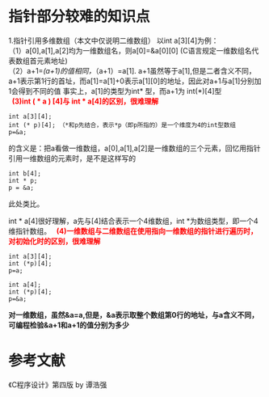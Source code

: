 # 指针部分较难的知识点
1.指针引用多维数组（本文中仅说明二维数组）
以int a[3][4]为例：   
（1）a[0],a[1],a[2]均为一维数组名，则a[0]=&a[0][0] (C语言规定一维数组名代表数组首元素地址)   
（2）a+1=*(a+1)的值相同，*（a+1）=a[1]. a+1虽然等于a[1],但是二者含义不同，a+1表示第1行的首址，而a[1]=a[1]+0表示a[1][0]的地址，因此对a+1与a[1]分别加1会得到不同的值
事实上，a[1]的类型为int* 型，而a+1为 int(*)[4]型    
**<font color=red>&ensp;(3)int (  * a ) [4]与 int * a[4]的区别，很难理解</font>**  
``` 
int a[3][4];
int (* p)[4]; （*和p先结合，表示*p（即p所指的）是一个维度为4的int型数组
p=&a;
```
的含义是：把a看做一维数组，a[0],a[1],a[2]是一维数组的三个元素，回忆用指针引用一维数组的元素时，是不是这样写的
```
int b[4];
int * p;
p = &a;
```
此处类比。

int * a[4]很好理解，a先与[4]结合表示一个4维数组，int *为数组类型，即一个4维指针数组。
**<font color=red>&ensp;(4)一维数组与二维数组在使用指向一维数组的指针进行遍历时，对初始化时的区别，很难理解</font>**  

```
int a[3][4];
int (*p)[4];
p=a;
```
```
int a[4];
int (*p)[4];
p=&a;
```
**对一维数组，虽然&a=a,但是，&a表示取整个数组第0行的地址，与a含义不同，可编程检验&a+1和a+1的值分别为多少**

# 参考文献
《C程序设计》第四版 by 谭浩强   